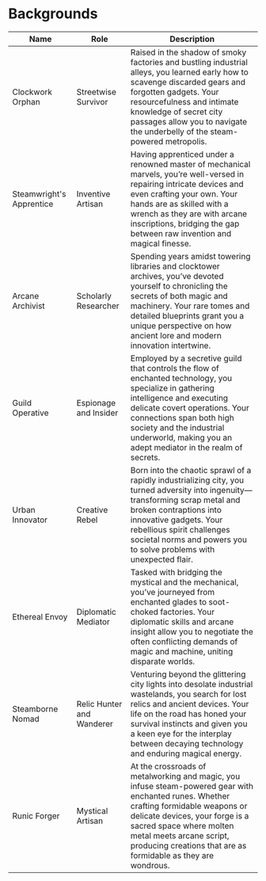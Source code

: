 # Backgrounds

| Name                      | Role                      | Description                                                                                                                                                                                                                                                                     |
|---------------------------|---------------------------|---------------------------------------------------------------------------------------------------------------------------------------------------------------------------------------------------------------------------------------------------------------------------------|
| Clockwork Orphan          | Streetwise Survivor       | Raised in the shadow of smoky factories and bustling industrial alleys, you learned early how to scavenge discarded gears and forgotten gadgets. Your resourcefulness and intimate knowledge of secret city passages allow you to navigate the underbelly of the steam-powered metropolis. |
| Steamwright's Apprentice  | Inventive Artisan         | Having apprenticed under a renowned master of mechanical marvels, you’re well-versed in repairing intricate devices and even crafting your own. Your hands are as skilled with a wrench as they are with arcane inscriptions, bridging the gap between raw invention and magical finesse.  |
| Arcane Archivist          | Scholarly Researcher      | Spending years amidst towering libraries and clocktower archives, you’ve devoted yourself to chronicling the secrets of both magic and machinery. Your rare tomes and detailed blueprints grant you a unique perspective on how ancient lore and modern innovation intertwine.           |
| Guild Operative           | Espionage and Insider     | Employed by a secretive guild that controls the flow of enchanted technology, you specialize in gathering intelligence and executing delicate covert operations. Your connections span both high society and the industrial underworld, making you an adept mediator in the realm of secrets.    |
| Urban Innovator           | Creative Rebel            | Born into the chaotic sprawl of a rapidly industrializing city, you turned adversity into ingenuity—transforming scrap metal and broken contraptions into innovative gadgets. Your rebellious spirit challenges societal norms and powers you to solve problems with unexpected flair.          |
| Ethereal Envoy            | Diplomatic Mediator       | Tasked with bridging the mystical and the mechanical, you’ve journeyed from enchanted glades to soot-choked factories. Your diplomatic skills and arcane insight allow you to negotiate the often conflicting demands of magic and machine, uniting disparate worlds.                |
| Steamborne Nomad          | Relic Hunter and Wanderer | Venturing beyond the glittering city lights into desolate industrial wastelands, you search for lost relics and ancient devices. Your life on the road has honed your survival instincts and given you a keen eye for the interplay between decaying technology and enduring magical energy.  |
| Runic Forger              | Mystical Artisan          | At the crossroads of metalworking and magic, you infuse steam-powered gear with enchanted runes. Whether crafting formidable weapons or delicate devices, your forge is a sacred space where molten metal meets arcane script, producing creations that are as formidable as they are wondrous. |
